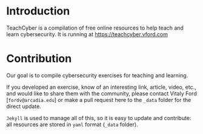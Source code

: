 # Introduction

TeachCyber is a compilation of free online resources to help teach and learn cybersecurity. It is running at https://teachcyber.vford.com

# Contribution

Our goal is to compile cybersecurity exercises for teaching and learning.

If you developed an exercise, know of an interesting link, article, video, etc., and would like to share them with the community, please contact Vitaly Ford [`fordv@arcadia.edu`] or make a pull request here to the `_data` folder for the direct update.

`Jekyll` is used to manage all of this, so it is easy to update and contribute: all resources are stored in `yaml` format (`_data` folder).
